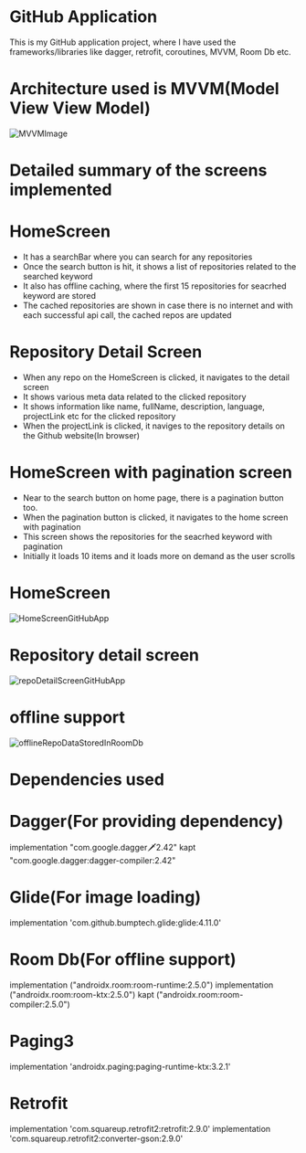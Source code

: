 # GitHub Application
This is my GitHub application project, where I have used the frameworks/libraries like dagger, retrofit, coroutines, MVVM, Room Db etc.

# Architecture used is MVVM(Model View View Model)
![MVVMImage](https://github.com/siddhant123-geek/AssignmentNewsApp/assets/82453362/6e8b338c-7c6c-43e9-aa2f-997679c22a1b)

# Detailed summary of the screens implemented
# HomeScreen
- It has a searchBar where you can search for any repositories
- Once the search button is hit, it shows a list of repositories related to the searched keyword
- It also has offline caching, where the first 15 repositories for seacrhed keyword are stored
- The cached repositories are shown in case there is no internet and with each successful api call, the cached repos are updated
# Repository Detail Screen
- When any repo on the HomeScreen is clicked, it navigates to the detail screen
- It shows various meta data related to the clicked repository
- It shows information like name, fullName, description, language, projectLink etc for the clicked repository
- When the projectLink is clicked, it naviges to the repository details on the Github website(In browser)
# HomeScreen with pagination screen
- Near to the search button on home page, there is a pagination button too.
- When the pagination button is clicked, it navigates to the home screen with pagination
- This screen shows the repositories for the seacrhed keyword with pagination
- Initially it loads 10 items and it loads more on demand as the user scrolls
# HomeScreen
![HomeScreenGitHubApp](https://github.com/user-attachments/assets/506abf8b-bc17-4184-9f19-60e55723faa3)

# Repository detail screen 
![repoDetailScreenGitHubApp](https://github.com/user-attachments/assets/b6469453-c39f-4954-b53b-582ba2c9f450)

# offline support
![offlineRepoDataStoredInRoomDb](https://github.com/user-attachments/assets/c7465e41-9eaf-4490-af3d-2c3705555c39)

# Dependencies used
# Dagger(For providing dependency)
  implementation "com.google.dagger:dagger:2.42"
  kapt "com.google.dagger:dagger-compiler:2.42"
# Glide(For image loading)
  implementation 'com.github.bumptech.glide:glide:4.11.0'
# Room Db(For offline support)
  implementation ("androidx.room:room-runtime:2.5.0")
  implementation ("androidx.room:room-ktx:2.5.0")
  kapt ("androidx.room:room-compiler:2.5.0")
# Paging3
  implementation 'androidx.paging:paging-runtime-ktx:3.2.1'
# Retrofit
  implementation 'com.squareup.retrofit2:retrofit:2.9.0'
  implementation 'com.squareup.retrofit2:converter-gson:2.9.0'
